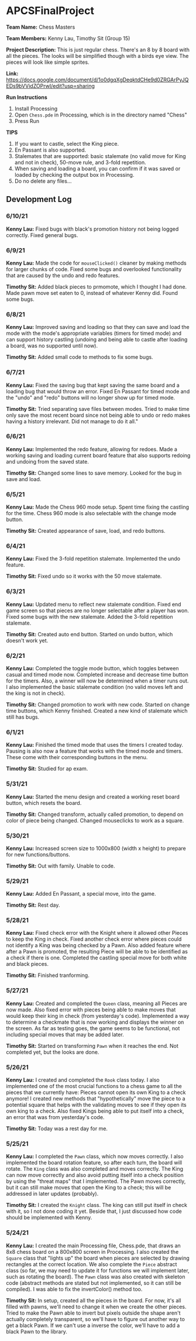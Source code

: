 # APCSFinalProject

**Team Name:** Chess Masters

**Team Members:** Kenny Lau, Timothy Sit (Group 15)

**Project Description:** This is just regular chess. There's an 8 by 8 board with all the pieces. The looks will be simplified though with a birds eye view. The pieces will look like simple sprites.

**Link:** https://docs.google.com/document/d/1o0dgqXgDeqktdCHe9d0ZRGArPyJQEDs9bVVidZOPrwI/edit?usp=sharing

**Run Instructions**
1. Install Processing
2. Open ```Chess.pde``` in Processing, which is in the directory named "Chess"
3. Press Run

**TIPS**
1. If you want to castle, select the King piece.
2. En Passant is also supported.
3. Stalemates that are supported: basic stalemate (no valid move for King and not in check), 50-move rule, and 3-fold repetition.
4. When saving and loading a board, you can confirm if it was saved or loaded by checking the output box in Processing.
5. Do no delete any files...

## Development Log
### 6/10/21
**Kenny Lau:** Fixed bugs with black's promotion history not being logged correctly. Fixed general bugs.

### 6/9/21
**Kenny Lau:** Made the code for ```mouseClicked()``` cleaner by making methods for larger chunks of code. Fixed some bugs and overlooked functionality that are caused by the undo and redo features.

**Timothy Sit:** Added black pieces to prmomote, which I thought I had done. Made pawn move set eaten to 0, instead of whatever Kenny did. Found some bugs.

### 6/8/21
**Kenny Lau:** Improved saving and loading so that they can save and load the mode with the mode's appropriate variables (timers for timed mode) and can support history castling (undoing and being able to castle after loading a board, was no supported until now).

**Timothy Sit:** Added small code to methods to fix some bugs.

### 6/7/21
**Kenny Lau:** Fixed the saving bug that kept saving the same board and a loading bug that would throw an error. Fixed En Passant for timed mode and the "undo" and "redo" buttons will no longer show up for timed mode.

**Timothy Sit:** Tried separating save files between modes. Tried to make time only save the most recent board since not being able to undo or redo makes having a history irrelevant. Did not manage to do it all."

### 6/6/21
**Kenny Lau:** Implemented the redo feature, allowing for redoes. Made a working saving and loading current board feature that also supports redoing and undoing from the saved state.

**Timothy Sit:** Changed some lines to save memory. Looked for the bug in save and load.

### 6/5/21
**Kenny Lau:** Made the Chess 960 mode setup. Spent time fixing the castling for the time. Chess 960 mode is also selectable with the change mode button.

**Timothy Sit:** Created appearance of save, load, and redo buttons.

### 6/4/21
**Kenny Lau:** Fixed the 3-fold repetition stalemate. Implemented the undo feature.

**Timothy Sit:** Fixed undo so it works with the 50 move stalemate.

### 6/3/21
**Kenny Lau:** Updated menu to reflect new stalemate condition. Fixed end game screen so that pieces are no longer selectable after a player has won. Fixed some bugs with the new stalemate. Added the 3-fold repetition stalemate.

**Timothy Sit:** Created auto end button. Started on undo button, which doesn't work yet.

### 6/2/21
**Kenny Lau:** Completed the toggle mode button, which toggles between casual and timed mode now. Completed increase and decrease time button for the timers. Also, a winner will now be determined when a timer runs out. I also implemented the basic stalemate condition (no valid moves left and the king is not in check).

**Timothy Sit:** Changed promotion to work with new code. Started on change time buttons, which Kenny finished. Created a new kind of stalemate which still has bugs.

### 6/1/21
**Kenny Lau:** Finished the timed mode that uses the timers I created today. Pausing is also now a feature that works with the timed mode and timers. These come with their corresponding buttons in the menu.

**Timothy Sit:** Studied for ap exam.

### 5/31/21
**Kenny Lau:** Started the menu design and created a working reset board button, which resets the board.

**Timothy Sit:** Changed transform, actually called promotion, to depend on color of piece being changed. Changed mouseclicks to work as a square.

### 5/30/21
**Kenny Lau:** Increased screen size to 1000x800 (width x height) to prepare for new functions/buttons.

**Timothy Sit:** Out with family. Unable to code.

### 5/29/21
**Kenny Lau:** Added En Passant, a special move, into the game.

**Timothy Sit:** Rest day.

### 5/28/21
**Kenny Lau:** Fixed check error with the Knight where it allowed other Pieces to keep the King in check. Fixed another check error where pieces could not identify a King was being checked by a Pawn. Also added feature where after a Pawn is promoted, the resulting Piece will be able to be identified as a check if there is one. Completed the castling special move for both white and black pieces.

**Timothy Sit:** Finished tranforming.

### 5/27/21
**Kenny Lau:** Created and completed the ```Queen``` class, meaning all Pieces are now made. Also fixed error with pieces being able to make moves that would keep their king in check (from yesterday's code). Implemented a way to determine a checkmate that is now working and displays the winner on the screen. As far as testing goes, the game seems to be functional, not including special moves that may be added later.

**Timothy Sit:** Started on transforming ```Pawn``` when it reaches the end. Not completed yet, but the looks are done.


### 5/26/21
**Kenny Lau:** I created and completed the ``Rook`` class today. I also implemented one of the most crucial functions to a chess game to all the pieces that we currently have: Pieces cannot open its own King to a check anymore! I created new methods that "hypothetically" move the piece to a potential square that helps with the validating moves to see if they open its own king to a check. Also fixed Kings being able to put itself into a check, an error that was from yesterday's code.

**Timothy Sit:** Today was a rest day for me.

### 5/25/21
**Kenny Lau:** I completed the ```Pawn``` class, which now moves correctly. I also implemented the board rotation feature, so after each turn, the board will rotate. The ```King``` class was also completed and moves correctly. The King can now move correctly and also avoid putting itself into a check position by using the "threat maps" that I implemented. The Pawn moves correctly, but it can still make moves that open the King to a check; this will be addressed in later updates (probably).

**Timothy Sit:** I created the ```Knight``` class. The king can still put itself in check with it, so I not done coding it yet. Beside that, I just discussed how code should be implemented with Kenny.

### 5/24/21
**Kenny Lau:** I created the main Processing file, Chess.pde, that draws an 8x8 chess board on a 800x800 screen in Processing. I also created the ```Square``` class that "lights up" the board when pieces are selected by drawing rectangles at the correct location. We also complete the ```Piece``` abstract class (so far, we may need to update it for functions we will implement later, such as rotating the board). The ```Pawn``` class was also created with skeleton code (abstract methods are stated but not implemented, so it can still be compiled). I was able to fix the invertColor() method too.

**Timothy Sit:** In setup, created all the pieces in the board. For now, it's all filled with pawns, we'll need to change it when we create the other pieces. Tried to make the Pawn able to invert but pixels outside the shape aren't actually completely transparent, so we'll have to figure out another way to get a black Pawn. If we can't use a inverse the color, we'll have to add a black Pawn to the library.

